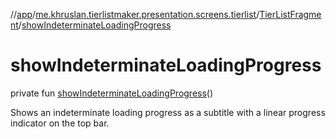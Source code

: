 //[app](../../../index.md)/[me.khruslan.tierlistmaker.presentation.screens.tierlist](../index.md)/[TierListFragment](index.md)/[showIndeterminateLoadingProgress](show-indeterminate-loading-progress.md)

# showIndeterminateLoadingProgress

private fun [showIndeterminateLoadingProgress](show-indeterminate-loading-progress.md)()

Shows an indeterminate loading progress as a subtitle with a linear progress indicator on the top bar.
